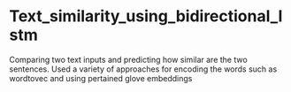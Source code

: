 # Text_similarity_using_bidirectional_lstm
Comparing two text inputs and predicting how similar are the two sentences. Used a variety of approaches for encoding the words such as wordtovec and using pertained glove embeddings

